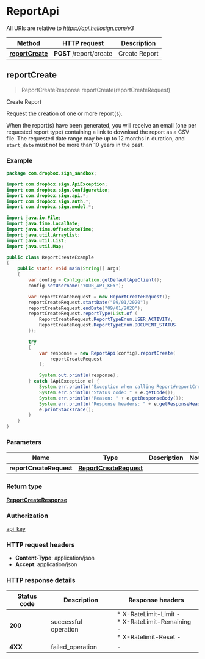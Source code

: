 # ReportApi

All URIs are relative to *https://api.hellosign.com/v3*

| Method | HTTP request | Description |
|------------- | ------------- | -------------|
[**reportCreate**](ReportApi.md#reportCreate) | **POST** /report/create | Create Report



## reportCreate

> ReportCreateResponse reportCreate(reportCreateRequest)

Create Report

Request the creation of one or more report(s).

When the report(s) have been generated, you will receive an email (one per requested report type) containing a link to download the report as a CSV file. The requested date range may be up to 12 months in duration, and `start_date` must not be more than 10 years in the past.

### Example

```java
package com.dropbox.sign_sandbox;

import com.dropbox.sign.ApiException;
import com.dropbox.sign.Configuration;
import com.dropbox.sign.api.*;
import com.dropbox.sign.auth.*;
import com.dropbox.sign.model.*;

import java.io.File;
import java.time.LocalDate;
import java.time.OffsetDateTime;
import java.util.ArrayList;
import java.util.List;
import java.util.Map;

public class ReportCreateExample
{
    public static void main(String[] args)
    {
        var config = Configuration.getDefaultApiClient();
        config.setUsername("YOUR_API_KEY");

        var reportCreateRequest = new ReportCreateRequest();
        reportCreateRequest.startDate("09/01/2020");
        reportCreateRequest.endDate("09/01/2020");
        reportCreateRequest.reportType(List.of (
            ReportCreateRequest.ReportTypeEnum.USER_ACTIVITY,
            ReportCreateRequest.ReportTypeEnum.DOCUMENT_STATUS
        ));

        try
        {
            var response = new ReportApi(config).reportCreate(
                reportCreateRequest
            );

            System.out.println(response);
        } catch (ApiException e) {
            System.err.println("Exception when calling Report#reportCreate");
            System.err.println("Status code: " + e.getCode());
            System.err.println("Reason: " + e.getResponseBody());
            System.err.println("Response headers: " + e.getResponseHeaders());
            e.printStackTrace();
        }
    }
}

```

### Parameters


| Name | Type | Description  | Notes |
|------------- | ------------- | ------------- | -------------|
 **reportCreateRequest** | [**ReportCreateRequest**](ReportCreateRequest.md)|  |

### Return type

[**ReportCreateResponse**](ReportCreateResponse.md)

### Authorization

[api_key](../README.md#api_key)

### HTTP request headers

- **Content-Type**: application/json
- **Accept**: application/json

### HTTP response details
| Status code | Description | Response headers |
|-------------|-------------|------------------|
| **200** | successful operation |  * X-RateLimit-Limit -  <br>  * X-RateLimit-Remaining -  <br>  * X-Ratelimit-Reset -  <br>  |
| **4XX** | failed_operation |  -  |

